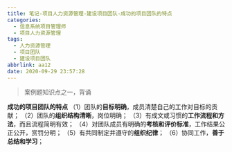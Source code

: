 ```yaml
---
title: 笔记-项目人力资源管理-建设项目团队-成功的项目团队的特点
categories:
  - 信息系统项目管理师
  - 项目人力资源管理
tags:
  - 人力资源管理
  - 项目团队
  - 建设项目团队
abbrlink: aa12
date: 2020-09-29 23:57:28
---
```


> 案例题知识点之一，背诵

**成功的项目团队的特点**
（1）团队的**目标明确**，成员清楚自己的工作对目标的贡献；
（2）团队的**组织结构清晰**，岗位明确；
（3）有成文或习惯的**工作流程和方法**，而且流程简明有效；
（4）对团队成员有明确的**考核和评价标准**，工作结果公正公开，赏罚分明；
（5）有共同制定并遵守的**组织纪律**；
（6）协同工作，**善于总结和学习**；
